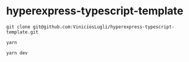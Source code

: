 # hyperexpress-typescript-template

```shell
git clone git@github.com:ViniciosLugli/hyperexpress-typescript-template.git
```

```shell
yarn
```

```shell
yarn dev
```
